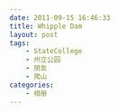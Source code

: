 ```yaml
---
date: 2011-09-15 16:46:33
title: Whipple Dam
layout: post
tags:
    - StateCollege
    - 州立公园
    - 朋友
    - 爬山
categories:
    - 相册
---
```

